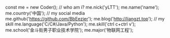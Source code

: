const me = new Coder();
// who am i?
me.nick('yLTT');
me.name('name');
me.country('中国');
// my social media
me.github('https://github.com/BbEezier');
me.blog('http://liangzt.top');
// my skill
me.language('C/C#/Java/Python');
me.skill('ctrl c+ctrl v');
me.school('金斗街男子职业技术学院');
me.major('物联网工程');
